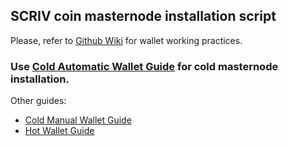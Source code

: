 ## SCRIV coin masternode installation script

Please, refer to [Github Wiki](https://github.com/ScrivNetwork/scriv/wiki) for wallet working practices.

### Use [Cold Automatic Wallet Guide](https://github.com/ScrivNetwork/scriv/wiki/SCRIV-Semi-Auto-Masternode-Setup-Guide-COLD-WALLET) for cold masternode installation.

Other guides:
- [Cold Manual Wallet Guide](https://github.com/ScrivNetwork/scriv/wiki/SCRIV--Masternode-Setup-Guide-COLD-WALLET)
- [Hot Wallet Guide](https://github.com/ScrivNetwork/scriv/wiki/SCRIV-Masternode-Setup-Guide-HOT-WALLET)

